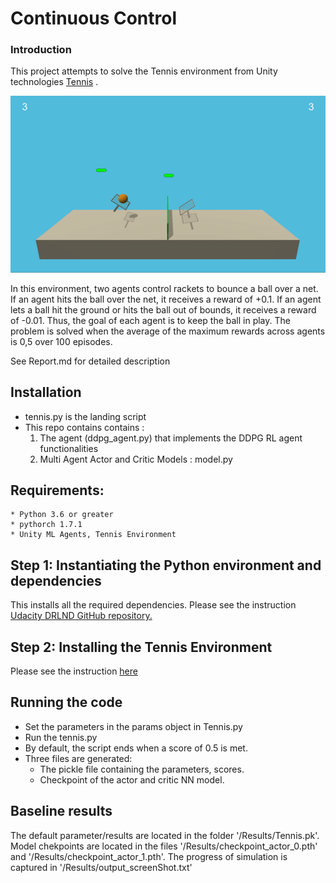 [//]: # (Image References)

[image1]: https://github.com/kpasad/Multi_Agent_RL/blob/main/results/agents_play_tennis.gif "Trained Agents playing Tennis"



#  Continuous Control

### Introduction

This project attempts to solve the Tennis environment from Unity technologies
 [Tennis](https://github.com/Unity-Technologies/ml-agents/blob/main/docs/Learning-Environment-Examples.md#tennis) .

![Trained Agent][image1]

In this environment, two agents control rackets to bounce a ball over a net. If an agent hits the ball over the net, it receives a reward of +0.1.
If an agent lets a ball hit the ground or hits the ball out of bounds, it receives a reward of -0.01. Thus, the goal of each agent is to keep the ball in play.
The problem is solved when the average of the maximum rewards across agents is 0,5 over 100 episodes.

See Report.md for detailed description

## Installation

* tennis.py is the landing script
* This repo contains contains :
	1. The agent (ddpg_agent.py) that implements the DDPG RL agent functionalities   
	2. Multi Agent Actor and Critic Models : model.py
	
## Requirements:
	* Python 3.6 or greater
	* pythorch 1.7.1
	* Unity ML Agents, Tennis Environment
	
## Step 1: Instantiating the Python environment and dependencies
This installs all the required dependencies.
Please see the instruction [ Udacity DRLND GitHub repository.](https://github.com/udacity/deep-reinforcement-learning#dependencies)

## Step 2: Installing the Tennis Environment
Please see the instruction [here](https://github.com/udacity/deep-reinforcement-learning/tree/master/p3_collab-compet#getting-started)	
	

## Running the code
* Set the parameters in the params object in Tennis.py
* Run the tennis.py
* By default, the script ends when a score of 0.5 is met.
* Three files are generated:
	* The pickle file containing the parameters, scores. 
	* Checkpoint of the actor and critic NN model.
## Baseline results
The default parameter/results are located in the folder '/Results/Tennis.pk'. 
Model chekpoints are located in the files '/Results/checkpoint_actor_0.pth' and '/Results/checkpoint_actor_1.pth'. 
The progress of simulation is captured in '/Results/output_screenShot.txt'



